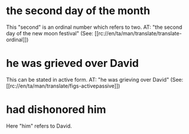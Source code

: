 # the second day of the month

This "second" is an ordinal number which refers to two. AT: "the second day of the new moon festival" (See: [[rc://en/ta/man/translate/translate-ordinal]])

# he was grieved over David

This can be stated in active form. AT: "he was grieving over David" (See: [[rc://en/ta/man/translate/figs-activepassive]])

# had dishonored him

Here "him" refers to David.

